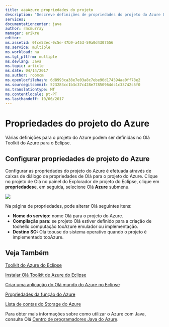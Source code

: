 ```yaml
---
title: aaaAzure propriedades do projeto
description: "Descreve definições de propriedades do projeto do Azure Olá no Olá Toolkit do Azure para o Eclipse."
services: 
documentationcenter: java
author: rmcmurray
manager: erikre
editor: 
ms.assetid: 0fce53ec-0c5e-47b9-a453-59a0d4307556
ms.service: multiple
ms.workload: na
ms.tgt_pltfrm: multiple
ms.devlang: Java
ms.topic: article
ms.date: 04/14/2017
ms.author: robmcm
ms.openlocfilehash: 6d8993ca38e7e03a8c7ebe96d174594aa0ff78e2
ms.sourcegitcommit: 523283cc1b3c37c428e77850964dc1c33742c5f0
ms.translationtype: MT
ms.contentlocale: pt-PT
ms.lasthandoff: 10/06/2017
---
```

# <a name="azure-project-properties"></a>Propriedades do projeto do Azure
Várias definições para o projeto do Azure podem ser definidas no Olá Toolkit do Azure para o Eclipse.

## <a name="configuring-azure-project-properties"></a>Configurar propriedades de projeto do Azure
Configurar as propriedades do projeto do Azure é efetuada através de caixas de diálogo de propriedades de Olá para o projeto do Azure. Clique no projeto de Olá no painel do Explorador de projeto do Eclipse, clique em **propriedades**e, em seguida, selecione Olá **Azure** submenu.

![][ic719480]

Na página de propriedades, pode alterar Olá seguintes itens: 

* **Nome do serviço:** nome Olá para o projeto do Azure.
* **Compilação para:** se projeto Olá estiver definido para a criação de toohello computação tooAzure emulador ou implementação.
* **Destino SO:** Olá toouse do sistema operativo quando o projeto é implementado tooAzure.

## <a name="see-also"></a>Veja Também
[Toolkit do Azure do Eclipse][Azure Toolkit for Eclipse]

[Instalar Olá Toolkit de Azure do Eclipse][Installing hello Azure Toolkit for Eclipse] 

[Criar uma aplicação do Olá mundo do Azure no Eclipse][Creating a Hello World Application for Azure in Eclipse]

[Propriedades da função do Azure][Azure Role Properties]

[Lista de contas do Storage do Azure][Azure Storage Account List]

Para obter mais informações sobre como utilizar o Azure com Java, consulte Olá [Centro de programadores Java do Azure][Azure Java Developer Center].

<!-- URL List -->

[Azure Java Developer Center]: http://go.microsoft.com/fwlink/?LinkID=699547
[Azure Toolkit for Eclipse]: http://go.microsoft.com/fwlink/?LinkID=699529
[Azure Role Properties]: http://go.microsoft.com/fwlink/?LinkID=699525
[Azure Storage Account List]: http://go.microsoft.com/fwlink/?LinkID=699528
[Creating a Hello World Application for Azure in Eclipse]: http://go.microsoft.com/fwlink/?LinkID=699533
[Installing hello Azure Toolkit for Eclipse]: http://go.microsoft.com/fwlink/?LinkId=699546

<!-- IMG List -->

[ic719480]: ./media/azure-toolkit-for-eclipse-azure-project-properties/ic719480.png

<!-- Legacy MSDN URL = https://msdn.microsoft.com/library/azure/jj835232.aspx -->
